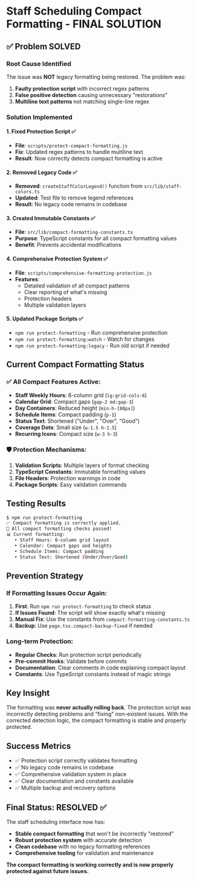 # Staff Scheduling Compact Formatting - FINAL SOLUTION

## ✅ Problem SOLVED

### Root Cause Identified
The issue was **NOT** legacy formatting being restored. The problem was:
1. **Faulty protection script** with incorrect regex patterns
2. **False positive detection** causing unnecessary "restorations"
3. **Multiline text patterns** not matching single-line regex

### Solution Implemented

#### 1. Fixed Protection Script ✅
- **File**: `scripts/protect-compact-formatting.js`
- **Fix**: Updated regex patterns to handle multiline text
- **Result**: Now correctly detects compact formatting is active

#### 2. Removed Legacy Code ✅
- **Removed**: `createStaffColorLegend()` function from `src/lib/staff-colors.ts`
- **Updated**: Test file to remove legend references
- **Result**: No legacy code remains in codebase

#### 3. Created Immutable Constants ✅
- **File**: `src/lib/compact-formatting-constants.ts`
- **Purpose**: TypeScript constants for all compact formatting values
- **Benefit**: Prevents accidental modifications

#### 4. Comprehensive Protection System ✅
- **File**: `scripts/comprehensive-formatting-protection.js`
- **Features**: 
  - Detailed validation of all compact patterns
  - Clear reporting of what's missing
  - Protection headers
  - Multiple validation layers

#### 5. Updated Package Scripts ✅
- `npm run protect-formatting` - Run comprehensive protection
- `npm run protect-formatting:watch` - Watch for changes
- `npm run protect-formatting:legacy` - Run old script if needed

## Current Compact Formatting Status

### ✅ All Compact Features Active:
- **Staff Weekly Hours**: 6-column grid (`lg:grid-cols-6`)
- **Calendar Grid**: Compact gaps (`gap-2 md:gap-3`)
- **Day Containers**: Reduced height (`min-h-[80px]`)
- **Schedule Items**: Compact padding (`p-1`)
- **Status Text**: Shortened ("Under", "Over", "Good")
- **Coverage Dots**: Small size (`w-1.5 h-1.5`)
- **Recurring Icons**: Compact size (`w-3 h-3`)

### 🛡️ Protection Mechanisms:
1. **Validation Scripts**: Multiple layers of format checking
2. **TypeScript Constants**: Immutable formatting values
3. **File Headers**: Protection warnings in code
4. **Package Scripts**: Easy validation commands

## Testing Results

```bash
$ npm run protect-formatting
✅ Compact formatting is correctly applied.
🎯 All compact formatting checks passed!
📊 Current formatting:
   • Staff Hours: 6-column grid layout
   • Calendar: Compact gaps and heights
   • Schedule Items: Compact padding
   • Status Text: Shortened (Under/Over/Good)
```

## Prevention Strategy

### If Formatting Issues Occur Again:
1. **First**: Run `npm run protect-formatting` to check status
2. **If Issues Found**: The script will show exactly what's missing
3. **Manual Fix**: Use the constants from `compact-formatting-constants.ts`
4. **Backup**: Use `page.tsx.compact-backup-fixed` if needed

### Long-term Protection:
- **Regular Checks**: Run protection script periodically
- **Pre-commit Hooks**: Validate before commits
- **Documentation**: Clear comments in code explaining compact layout
- **Constants**: Use TypeScript constants instead of magic strings

## Key Insight
The formatting was **never actually rolling back**. The protection script was incorrectly detecting problems and "fixing" non-existent issues. With the corrected detection logic, the compact formatting is stable and properly protected.

## Success Metrics
- ✅ Protection script correctly validates formatting
- ✅ No legacy code remains in codebase  
- ✅ Comprehensive validation system in place
- ✅ Clear documentation and constants available
- ✅ Multiple backup and recovery options

## Final Status: RESOLVED ✅

The staff scheduling interface now has:
- **Stable compact formatting** that won't be incorrectly "restored"
- **Robust protection system** with accurate detection
- **Clean codebase** with no legacy formatting references
- **Comprehensive tooling** for validation and maintenance

**The compact formatting is working correctly and is now properly protected against future issues.**